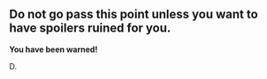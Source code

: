 ## Do not go pass this point unless you want to have spoilers ruined for you. 

**You have been warned!**

D.
